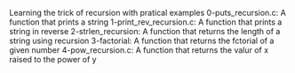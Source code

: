 Learning the trick of recursion with pratical examples
0-puts_recursion.c: A function that prints a string
1-print_rev_recursion.c: A function that prints a string in reverse
2-strlen_recursion: A function that returns the length of a string using recursion
3-factorial: A function that returns the fctorial of a given number
4-pow_recursion.c: A function that returns the valur of x raised to the power of y
